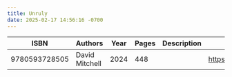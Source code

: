 ```yaml
---
title: Unruly
date: 2025-02-17 14:56:16 -0700
---
```


| ISBN        | Authors      | Year    | Pages    | Description    | URL   |
| ----------- | ------------ | ------- | -------- | -------------- | ----- |
| 9780593728505  | David Mitchell| 2024| 448| |https://openlibrary.org/books/OL52240916M/Unruly|    